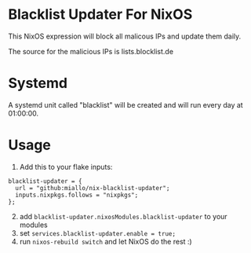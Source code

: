 # Blacklist Updater For NixOS

This NixOS expression will block all malicous IPs and update them daily.

The source for the malicious IPs is lists.blocklist.de

# Systemd

A systemd unit called "blacklist" will be created and will run every day at 01:00:00.

# Usage

1. Add this to your flake inputs:
```
blacklist-updater = {
  url = "github:miallo/nix-blacklist-updater";
  inputs.nixpkgs.follows = "nixpkgs";
};
```
2. add `blacklist-updater.nixosModules.blacklist-updater` to your modules
3. set `services.blacklist-updater.enable = true;`
4. run ```nixos-rebuild switch``` and let NixOS do the rest :)
